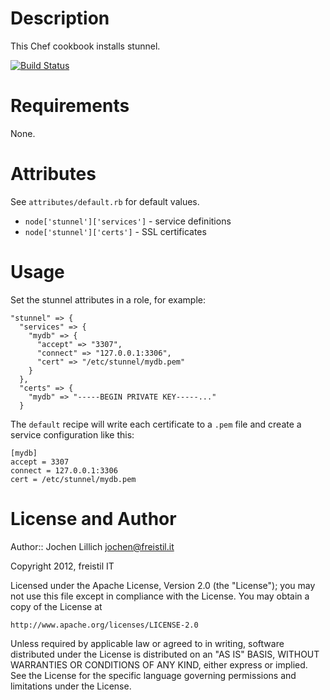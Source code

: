 Description
===========

This Chef cookbook installs stunnel. 

[![Build Status](https://secure.travis-ci.org/freistil/chef-stunnel.png)](http://travis-ci.org/freistil/chef-stunnel)


Requirements
============

None.


Attributes
==========

See `attributes/default.rb` for default values.

* `node['stunnel']['services']` - service definitions
* `node['stunnel']['certs']` - SSL certificates


Usage
=====

Set the stunnel attributes in a role, for example:

    "stunnel" => {
      "services" => {
        "mydb" => {
          "accept" => "3307",
          "connect" => "127.0.0.1:3306",
          "cert" => "/etc/stunnel/mydb.pem"
        }
      },
      "certs" => {
        "mydb" => "-----BEGIN PRIVATE KEY-----..."
      }

The `default` recipe will write each certificate to a `.pem` file and create a service configuration like this:

    [mydb]
    accept = 3307
    connect = 127.0.0.1:3306
    cert = /etc/stunnel/mydb.pem


License and Author
==================

Author:: Jochen Lillich <jochen@freistil.it>

Copyright 2012, freistil IT

Licensed under the Apache License, Version 2.0 (the "License");
you may not use this file except in compliance with the License.
You may obtain a copy of the License at

    http://www.apache.org/licenses/LICENSE-2.0

Unless required by applicable law or agreed to in writing, software
distributed under the License is distributed on an "AS IS" BASIS,
WITHOUT WARRANTIES OR CONDITIONS OF ANY KIND, either express or implied.
See the License for the specific language governing permissions and
limitations under the License.
